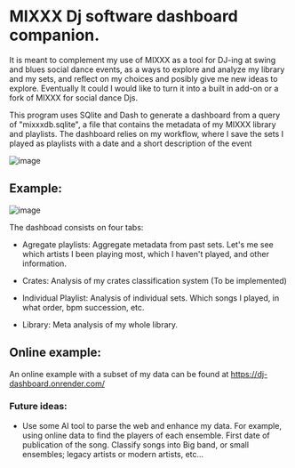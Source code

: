 #  MIXXX Dj software dashboard companion.

It is meant to complement my use of MIXXX as a tool for DJ-ing at swing and blues social dance events, as a ways to explore and analyze my library and my sets, and reflect on my choices and posibly give me new ideas to explore.
Eventually It could I would like to turn it into a built in add-on or a fork of MIXXX for social dance Djs. 

This program uses SQlite and Dash to generate a dashboard from a query of "mixxxdb.sqlite", a file that contains the metadata of my MIXXX library and playlists. 
The dashboard relies on my workflow, where I save the sets I played as playlists with a date and a short description of the event

![image](https://github.com/user-attachments/assets/729a3003-49dd-4fc8-b424-298464f3e12b)

## Example:

  
![image](https://github.com/user-attachments/assets/0502b100-2a16-416c-a13b-0ede16a1c6fb)




The dashboad consists on four tabs: 
- Agregate playlists: Aggregate metadata from past sets. Let's me see which artists I been playing most, which I haven't played, and other information. 
 
 - Crates: Analysis of my crates classification system (To be implemented)

- Individual Playlist: Analysis of individual sets. Which songs I played, in what order, bpm succession, etc. 

- Library: Meta analysis of my whole library. 

## Online example: 
An online example with a subset of my data can be found at https://dj-dashboard.onrender.com/

### Future ideas: 
- Use some AI tool to parse the web and enhance my data. For example, using online data to find the players of each ensemble. First date of publication of the song. Classify songs into Big band, or small ensembles; legacy artists or modern artists, etc...  
